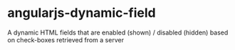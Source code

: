 angularjs-dynamic-field
=======================

A dynamic HTML fields that are enabled (shown) / disabled (hidden) based on check-boxes retrieved from a server 
